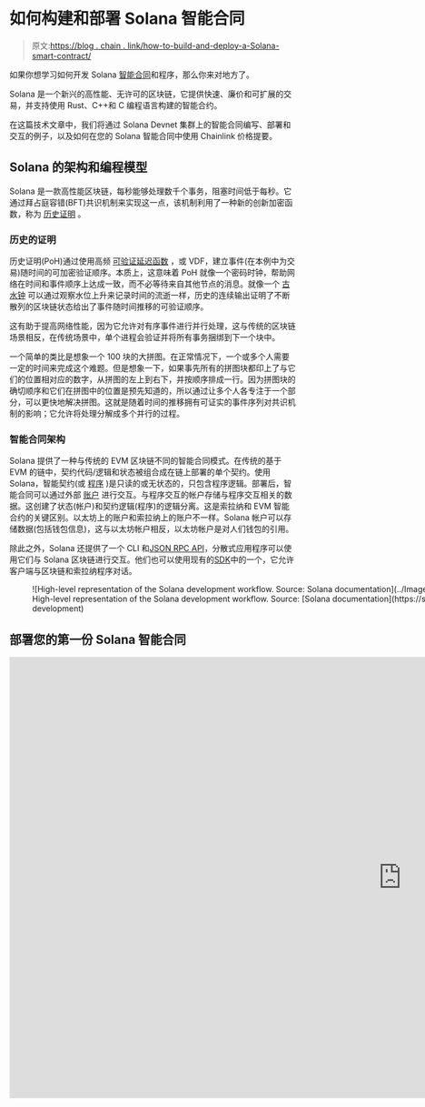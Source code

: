 # 如何构建和部署 Solana 智能合同

> 原文:[https://blog . chain . link/how-to-build-and-deploy-a-Solana-smart-contract/](https://blog.chain.link/how-to-build-and-deploy-a-solana-smart-contract/)

如果你想学习如何开发 Solana [智能合同](https://chain.link/education/smart-contracts)和程序，那么你来对地方了。

Solana 是一个新兴的高性能、无许可的区块链，它提供快速、廉价和可扩展的交易，并支持使用 Rust、C++和 C 编程语言构建的智能合约。

在这篇技术文章中，我们将通过 Solana Devnet 集群上的智能合同编写、部署和交互的例子，以及如何在您的 Solana 智能合同中使用 Chainlink 价格提要。

## Solana 的架构和编程模型

Solana 是一款高性能区块链，每秒能够处理数千个事务，阻塞时间低于每秒。它通过拜占庭容错(BFT)共识机制来实现这一点，该机制利用了一种新的创新加密函数，称为 [历史证明](https://medium.com/solana-labs/proof-of-history-a-clock-for-blockchain-cf47a61a9274) 。

### 历史的证明

历史证明(PoH)通过使用高频 [可验证延迟函数](https://eprint.iacr.org/2018/601.pdf) ，或 VDF，建立事件(在本例中为交易)随时间的可加密验证顺序。本质上，这意味着 PoH 就像一个密码时钟，帮助网络在时间和事件顺序上达成一致，而不必等待来自其他节点的消息。就像一个 [古水钟](https://en.wikipedia.org/wiki/Water_clock) 可以通过观察水位上升来记录时间的流逝一样，历史的连续输出证明了不断散列的区块链状态给出了事件随时间推移的可验证顺序。

这有助于提高网络性能，因为它允许对有序事件进行并行处理，这与传统的区块链场景相反，在传统场景中，单个进程会验证并将所有事务捆绑到下一个块中。

一个简单的类比是想象一个 100 块的大拼图。在正常情况下，一个或多个人需要一定的时间来完成这个难题。但是想象一下，如果事先所有的拼图块都印上了与它们的位置相对应的数字，从拼图的左上到右下，并按顺序排成一行。因为拼图块的确切顺序和它们在拼图中的位置是预先知道的，所以通过让多个人各专注于一个部分，可以更快地解决拼图。这就是随着时间的推移拥有可证实的事件序列对共识机制的影响；它允许将处理分解成多个并行的过程。

### 智能合同架构

Solana 提供了一种与传统的 EVM 区块链不同的智能合同模式。在传统的基于 EVM 的链中，契约代码/逻辑和状态被组合成在链上部署的单个契约。使用 Solana，智能契约(或 [程序](https://docs.solana.com/developing/on-chain-programs/overview) )是只读的或无状态的，只包含程序逻辑。部署后，智能合同可以通过外部 [账户](https://docs.solana.com/developing/programming-model/accounts) 进行交互。与程序交互的帐户存储与程序交互相关的数据。这创建了状态(帐户)和契约逻辑(程序)的逻辑分离。这是索拉纳和 EVM 智能合约的关键区别。以太坊上的账户和索拉纳上的账户不一样。Solana 帐户可以存储数据(包括钱包信息)，这与以太坊帐户相反，以太坊帐户是对人们钱包的引用。

除此之外，Solana 还提供了一个 CLI 和[JSON RPC API](https://docs.solana.com/developing/clients/jsonrpc-api)，分散式应用程序可以使用它们与 Solana 区块链进行交互。他们也可以使用现有的[SDK](http://https//www.solana.com/developers)中的一个，它允许客户端与区块链和索拉纳程序对话。

<figure id="attachment_2425" aria-describedby="caption-attachment-2425" style="width: 1024px" class="wp-caption aligncenter">![High-level representation of the Solana development workflow. Source: Solana documentation](../Images/0ae7ca04d9753420d4e9f838b2ecbbc8.png)

<figcaption id="caption-attachment-2425" class="wp-caption-text">High-level representation of the Solana development workflow. Source: [Solana documentation](https://solana.com/news/getting-started-with-solana-development)</figcaption>

</figure>

## 部署您的第一份 Solana 智能合同

<iframe loading="lazy" title="How to Build and Deploy a Solana Smart Contract | Chainlink Engineering Tutorials" width="1380" height="776" src="https://www.youtube.com/embed/7l1P3xzr7Jo?feature=oembed" frameborder="0" allow="accelerometer; autoplay; clipboard-write; encrypted-media; gyroscope; picture-in-picture" allowfullscreen=""></div> <p>在本节中，您将创建并部署您的第一个“hello world”Solana 程序，该程序用<a href="https://www.rust-lang.org/"> Rust </a>编写。</p> <h3><span style="font-weight: 400;">要求</span></h3> <p><span style="font-weight: 400;">在继续之前，应安装以下软件:</span></p> <ul> <li style="font-weight: 400;"><a href="https://nodejs.org/"> <span style="font-weight: 400;"> NodeJS v14 以上&amp;NPM</span>T3】</a></li> <li style="font-weight: 400;"><span style="font-weight: 400;">最新稳定</span> <a href="https://rustup.rs/"> <span style="font-weight: 400;">生锈</span> </a> <span style="font-weight: 400;">打造</span></li> <li style="font-weight: 400;"><a href="https://docs.solana.com/cli/install-solana-cli-tools"> <span style="font-weight: 400;">索拉纳 CLI </span> </a> <span style="font-weight: 400;"> v1.7.11 或更高版本</span></li> <li style="font-weight: 400;"><a href="https://git-scm.com/book/en/v2/Getting-Started-Installing-Git"> <span style="font-weight: 400;">去</span> </a>去</li> </ul> <h3><span style="font-weight: 400;">hello world 程序</span></h3> <p><span style="font-weight: 400;"/><a href="https://github.com/solana-labs/example-helloworld/blob/master/src/program-rust/src/lib.rs"><span style="font-weight: 400;">hello world 程序</span> </a> <span style="font-weight: 400;">是一个智能合约，它将输出打印到控制台，并计算给定帐户调用该程序的次数，将次数存储在链上。让我们把代码分成几个独立的部分。</span></p> <p>第一部分定义了一些标准的 Solana 程序参数，并定义了程序的入口点(“process_instruction”函数)。除此之外，它还使用 <a href="https://borsh.io/"> <span style="font-weight: 400;"> borsh </span> </a> <span style="font-weight: 400;">来序列化和反序列化传递给部署程序的参数。</span></p> <pre>use borsh::{BorshDeserialize, BorshSerialize};&#13; use solana_program::{&#13; account_info::{next_account_info, AccountInfo},&#13; entrypoint,&#13; entrypoint::ProgramResult,&#13; msg,&#13; program_error::ProgramError,&#13; pubkey::Pubkey,&#13; };&#13; &#13; /// Define the type of state stored in accounts&#13; #[derive(BorshSerialize, BorshDeserialize, Debug)]&#13; pub struct GreetingAccount {&#13; /// number of greetings&#13; pub counter: u32,&#13; }&#13; &#13; // Declare and export the program's entrypoint&#13; entrypoint!(process_instruction);&#13; </pre> <p>process_instruction 函数接受 program_id 和 accountInfo，program _ id 是程序部署到的公钥，account info 是要向其问好的帐户。</p> <pre>pub fn process_instruction(&#13; program_id: &amp;Pubkey, // Public key of the account the hello world program was loaded into&#13; accounts: &amp;[AccountInfo], // The account to say hello to&#13; _instruction_data: &amp;[u8], // Ignored, all helloworld instructions are hellos&#13; </pre> <p>程序结果是程序的主要逻辑所在。在这种情况下，它只是打印一条消息，然后通过循环“accounts”来选择帐户。然而，在我们的例子中，将只有一个帐户。</p> <pre> ) -&gt; ProgramResult {&#13; msg!("Hello World Rust program entrypoint");&#13; &#13; // Iterating accounts is safer then indexing&#13; let accounts_iter = &amp;mut accounts.iter();&#13; &#13; // Get the account to say hello to&#13; let account = next_account_info(accounts_iter)?;&#13; </pre> <p><span style="font-weight: 400;">接下来，程序检查该帐户是否有权修改指定帐户的数据。</span></p> <pre> // The account must be owned by the program in order to modify its data&#13; if account.owner != program_id {&#13; msg!("Greeted account does not have the correct program id");&#13; return Err(ProgramError::IncorrectProgramId);&#13; }&#13; </pre> <p><span style="font-weight: 400;">最后，该函数获取现有账户的存储号码，将该值加 1，写回结果，并显示一条消息。</span></p> <pre> // Increment and store the number of times the account has been greeted&#13; let mut greeting_account = GreetingAccount::try_from_slice(&amp;account.data.borrow())?;&#13; greeting_account.counter += 1;&#13; greeting_account.serialize(&amp;mut &amp;mut account.data.borrow_mut()[..])?;&#13; &#13; msg!("Greeted {} time(s)!", greeting_account.counter);&#13; &#13; Ok(())&#13; </pre> <h3><span style="font-weight: 400;">部署程序</span></h3> <p>第一步是克隆存储库。</p> <pre>git clone https://github.com/solana-labs/example-helloworld&#13; cd example-helloworld&#13; </pre> <p><span style="font-weight: 400;">一旦完成，你就可以将当前环境设置为</span> <a href="https://docs.solana.com/clusters#devnet"> <span style="font-weight: 400;"> devnet </span> </a> <span style="font-weight: 400;">。这是 Solana 开发人员编写和测试智能合同的测试网络。</span></p> <pre> solana config set --url https://api.devnet.solana.com&#13; </pre> <p><span style="font-weight: 400;">接下来，您需要为您的帐户创建一个新的</span> <a href="https://docs.solana.com/terminology#keypair"> <span style="font-weight: 400;">密钥对</span> </a> <span style="font-weight: 400;">。这是与 Solana devnet 上部署的程序(智能合同)进行交互所必需的。请注意:</span> <a href="https://docs.solana.com/wallet-guide/cli#file-system-wallet-security"> <span style="font-weight: 400;">这是一个不安全的存储密钥的方法</span> </a> <span style="font-weight: 400;">，只能用于演示目的。出于安全原因，系统会提示您输入密码。</span></p> <pre> solana-keygen new --force&#13; </pre> <p><span style="font-weight: 400;">现在您已经创建了一个帐户，您可以使用</span> <a href="https://docs.solana.com/cli/transfer-tokens"> <span style="font-weight: 400;"> airdrop 程序</span> </a> <span style="font-weight: 400;">获得一些 SOL 代币。您将需要一些 lamports(SOL 令牌的一部分)来部署您的智能合约。此命令要求将 SOL 令牌存入您新生成的帐户:</span></p> <pre> solana airdrop 2 &#13; </pre> <p>现在，您已经准备好构建 hello world 程序了。您可以通过运行下面的命令来构建它</p> <pre>npm run build:program-rust&#13; </pre> <figure id="attachment_2421" aria-describedby="caption-attachment-2421" style="width: 1024px" class="wp-caption aligncenter"><img decoding="async" loading="lazy" class="wp-image-2421 size-large" src="../Images/57f39609cbba99860e208b7b3dd946d4.png" alt="compiling the program" width="1024" height="395" srcset="https://blog.chain.link/wp-content/uploads/2021/09/solana-hello-world-compile-1024x395.png 1024w, https://blog.chain.link/wp-content/uploads/2021/09/solana-hello-world-compile-300x116.png 300w, https://blog.chain.link/wp-content/uploads/2021/09/solana-hello-world-compile-768x296.png 768w, https://blog.chain.link/wp-content/uploads/2021/09/solana-hello-world-compile-1536x592.png 1536w, https://blog.chain.link/wp-content/uploads/2021/09/solana-hello-world-compile-24x9.png 24w, https://blog.chain.link/wp-content/uploads/2021/09/solana-hello-world-compile-36x14.png 36w, https://blog.chain.link/wp-content/uploads/2021/09/solana-hello-world-compile-48x19.png 48w, https://blog.chain.link/wp-content/uploads/2021/09/solana-hello-world-compile.png 1999w" sizes="(max-width: 1024px) 100vw, 1024px" data-original-src="https://blog.chain.link/wp-content/uploads/2021/09/solana-hello-world-compile-1024x395.png"/><figcaption id="caption-attachment-2421" class="wp-caption-text">Compiling the program</figcaption></figure> <p>一旦程序构建完成，您就可以将它部署到 devnet。前面命令的输出将给出您需要运行的命令，但它应该类似于下面的内容:</p> <pre> solana program deploy dist/program/helloworld.so&#13; </pre> <p>最终结果是，您已经成功地将 hello world 程序部署到 devnet，并分配了一个程序 Id。然后可以在<a href="https://explorer.solana.com/?cluster=devnet"><span style="font-weight: 400;">Solana Devnet explorer</span></a><span style="font-weight: 400;">上查看。</span></p> <figure id="attachment_2422" aria-describedby="caption-attachment-2422" style="width: 1024px" class="wp-caption aligncenter"><img decoding="async" loading="lazy" class="wp-image-2422 size-large" src="../Images/b226c9aaf49e846e299f130ab4d71b51.png" alt="Deploying the program" width="1024" height="82" srcset="https://blog.chain.link/wp-content/uploads/2021/09/solana-hello-world-deployed-1024x82.png 1024w, https://blog.chain.link/wp-content/uploads/2021/09/solana-hello-world-deployed-300x24.png 300w, https://blog.chain.link/wp-content/uploads/2021/09/solana-hello-world-deployed-768x61.png 768w, https://blog.chain.link/wp-content/uploads/2021/09/solana-hello-world-deployed-1536x123.png 1536w, https://blog.chain.link/wp-content/uploads/2021/09/solana-hello-world-deployed-24x2.png 24w, https://blog.chain.link/wp-content/uploads/2021/09/solana-hello-world-deployed-36x3.png 36w, https://blog.chain.link/wp-content/uploads/2021/09/solana-hello-world-deployed-48x4.png 48w, https://blog.chain.link/wp-content/uploads/2021/09/solana-hello-world-deployed.png 1999w" sizes="(max-width: 1024px) 100vw, 1024px" data-original-src="https://blog.chain.link/wp-content/uploads/2021/09/solana-hello-world-deployed-1024x82.png"/><figcaption id="caption-attachment-2422" class="wp-caption-text">Deploying the program</figcaption></figure> <figure id="attachment_2423" aria-describedby="caption-attachment-2423" style="width: 1024px" class="wp-caption aligncenter"><img decoding="async" loading="lazy" class="wp-image-2423 size-large" src="../Images/f82622872b9d2b025f64f9736adcaa3c.png" alt="Viewing the deployed program on the Devnet explorer" width="1024" height="521" srcset="https://blog.chain.link/wp-content/uploads/2021/09/solana-hello-world-devnet-explorer-1024x521.png 1024w, https://blog.chain.link/wp-content/uploads/2021/09/solana-hello-world-devnet-explorer-300x153.png 300w, https://blog.chain.link/wp-content/uploads/2021/09/solana-hello-world-devnet-explorer-768x391.png 768w, https://blog.chain.link/wp-content/uploads/2021/09/solana-hello-world-devnet-explorer-1536x782.png 1536w, https://blog.chain.link/wp-content/uploads/2021/09/solana-hello-world-devnet-explorer-24x12.png 24w, https://blog.chain.link/wp-content/uploads/2021/09/solana-hello-world-devnet-explorer-36x18.png 36w, https://blog.chain.link/wp-content/uploads/2021/09/solana-hello-world-devnet-explorer-48x24.png 48w, https://blog.chain.link/wp-content/uploads/2021/09/solana-hello-world-devnet-explorer.png 1999w" sizes="(max-width: 1024px) 100vw, 1024px" data-original-src="https://blog.chain.link/wp-content/uploads/2021/09/solana-hello-world-devnet-explorer-1024x521.png"/><figcaption id="caption-attachment-2423" class="wp-caption-text">Viewing the deployed program on the <a href="https://explorer.solana.com/?cluster=devnet">Devnet explorer</a></figcaption></figure> <h3><span style="font-weight: 400;">与部署的程序交互</span></h3> <p><span style="font-weight: 400;">为了与部署的程序进行交互，hello-world 存储库中包含了一个</span> <a href="https://github.com/solana-labs/example-helloworld/tree/master/src/client"> <span style="font-weight: 400;">简单客户端</span> </a> <span style="font-weight: 400;">。这个客户端是使用</span><a href="https://github.com/solana-labs/solana-web3.js"><span style="font-weight: 400;">Solana web 3 . js SDK</span></a><span style="font-weight: 400;">和</span><a href="https://docs.solana.com/developing/clients/jsonrpc-api"><span style="font-weight: 400;">Solana RPC API</span></a><span style="font-weight: 400;">用类型脚本编写的。</span></p> <h4><span style="font-weight: 400;">客户端</span></h4> <p><span style="font-weight: 400;">客户端入口点是</span> <a href="https://github.com/solana-labs/example-helloworld/blob/master/src/client/main.ts"> <span style="font-weight: 400;"> main.ts </span> </a> <span style="font-weight: 400;">文件，它以特定的顺序执行许多任务，其中大部分任务都包含在</span><a href="https://github.com/solana-labs/example-helloworld/blob/master/src/client/hello_world.ts"><span style="font-weight: 400;">hello _ world . ts</span></a><span style="font-weight: 400;">文件中。</span></p> <p><span style="font-weight: 400;">首先，客户端通过调用“建立连接”函数建立与集群的连接</span></p> <pre>export async function establishConnection(): Promise {&#13; const rpcUrl = await getRpcUrl();&#13; connection = new Connection(rpcUrl, 'confirmed');&#13; const version = await connection.getVersion();&#13; console.log('Connection to cluster established:', rpcUrl, version);&#13; }&#13; </pre> <p>然后，它调用“establishPayer”函数来确保有一个帐户可用于支付交易，并在需要时创建一个帐户。</p> <pre>export async function establishPayer(): Promise {&#13; let fees = 0;&#13; if (!payer) {&#13; const {feeCalculator} = await connection.getRecentBlockhash();&#13; &#13; // Calculate the cost to fund the greeter account&#13; fees += await connection.getMinimumBalanceForRentExemption(GREETING_SIZE);&#13; &#13; // Calculate the cost of sending transactions&#13; fees += feeCalculator.lamportsPerSignature * 100; // wag&#13; &#13; payer = await getPayer();&#13; }&#13; </pre> <p><span style="font-weight: 400;">客户端然后调用‘check program’函数，该函数从</span> <i> <span style="font-weight: 400;">加载已部署程序的密钥对。/dist/program/hello world-key pair . JSON</span></i><span style="font-weight: 400;">并使用密钥对的公钥来获取程序帐户。如果程序不存在，客户端会停止运行，并显示一个错误。如果程序确实存在，它将创建一个新的帐户，将该程序指定为其所有者，以存储程序状态，在本例中是程序已经执行的次数。</span></p> <pre> export async function checkProgram(): Promise {&#13; // Read program id from keypair file&#13; try {&#13; const programKeypair = await createKeypairFromFile(PROGRAM_KEYPAIR_PATH);&#13; programId = programKeypair.publicKey;&#13; } catch (err) {&#13; const errMsg = (err as Error).message;&#13; throw new Error(&#13; `Failed to read program keypair at '${PROGRAM_KEYPAIR_PATH}' due to error: ${errMsg}. Program may need to be deployed with \`solana program deploy dist/program/helloworld.so\``,&#13; );&#13; }&#13; &#13; // Check if the program has been deployed&#13; const programInfo = await connection.getAccountInfo(programId);&#13; if (programInfo === null) {&#13; if (fs.existsSync(PROGRAM_SO_PATH)) {&#13; throw new Error(&#13; 'Program needs to be deployed with `solana program deploy dist/program/helloworld.so`',&#13; );&#13; } else {&#13; throw new Error('Program needs to be built and deployed');&#13; }&#13; } else if (!programInfo.executable) {&#13; throw new Error(`Program is not executable`);&#13; }&#13; console.log(`Using program ${programId.toBase58()}`);&#13; &#13; // Derive the address (public key) of a greeting account from the program so that it's easy to find later.&#13; const GREETING_SEED = 'hello';&#13; greetedPubkey = await PublicKey.createWithSeed(&#13; payer.publicKey,&#13; GREETING_SEED,&#13; programId,&#13; );&#13; </pre> <p>然后，客户端通过调用“sayHello”函数建立并向程序发送一个“hello”事务。该事务包含一条指令，该指令包含要调用的 helloworld 程序帐户的公钥，以及客户端希望与之打招呼的帐户。每当客户端对某个帐户执行此交易时，程序都会在目标帐户的数据存储中增加一个计数。</p> <pre> &#13; export async function sayHello(): Promise {&#13; console.log('Saying hello to', greetedPubkey.toBase58());&#13; const instruction = new TransactionInstruction({&#13; keys: [{pubkey: greetedPubkey, isSigner: false, isWritable: true}],&#13; programId,&#13; data: Buffer.alloc(0), // All instructions are hellos&#13; });&#13; await sendAndConfirmTransaction(&#13; connection,&#13; new Transaction().add(instruction),&#13; [payer],&#13; );&#13; }&#13; </pre> <p><span style="font-weight: 400;">最后，客户端通过调用‘report greetings’<br/></span>查询账户数据，以检索账户当前被 sayHello 交易调用的次数</p> <pre> export async function reportGreetings(): Promise {&#13; const accountInfo = await connection.getAccountInfo(greetedPubkey);&#13; if (accountInfo === null) {&#13; throw 'Error: cannot find the greeted account';&#13; }&#13; const greeting = borsh.deserialize(&#13; GreetingSchema,&#13; GreetingAccount,&#13; accountInfo.data,&#13; );&#13; console.log(&#13; greetedPubkey.toBase58(),&#13; 'has been greeted',&#13; greeting.counter,&#13; 'time(s)',&#13; );&#13; </pre> <h4><span style="font-weight: 400;">运行客户端</span></h4> <p>在运行客户端从您部署的程序中读取数据之前，您需要安装客户端依赖项。</p> <pre>npm install&#13; </pre> <p>完成后，您就可以启动客户端了。</p> <pre>npm run start&#13; </pre> <p>您应该会看到显示您的程序成功执行的输出，它应该会显示该帐户被问候的次数。随后的运行应该会增加这个数字。</p> <figure id="attachment_2424" aria-describedby="caption-attachment-2424" style="width: 1024px" class="wp-caption aligncenter"><img decoding="async" loading="lazy" class="wp-image-2424 size-large" src="../Images/6a3628869bef60a093b41541ccdbc7f0.png" alt="Starting the Hello World client to interact with the deployed program" width="1024" height="234" srcset="https://blog.chain.link/wp-content/uploads/2021/09/solana-hello-world-execution-1024x234.png 1024w, https://blog.chain.link/wp-content/uploads/2021/09/solana-hello-world-execution-300x68.png 300w, https://blog.chain.link/wp-content/uploads/2021/09/solana-hello-world-execution-768x175.png 768w, https://blog.chain.link/wp-content/uploads/2021/09/solana-hello-world-execution-1536x350.png 1536w, https://blog.chain.link/wp-content/uploads/2021/09/solana-hello-world-execution-24x5.png 24w, https://blog.chain.link/wp-content/uploads/2021/09/solana-hello-world-execution-36x8.png 36w, https://blog.chain.link/wp-content/uploads/2021/09/solana-hello-world-execution-48x11.png 48w, https://blog.chain.link/wp-content/uploads/2021/09/solana-hello-world-execution.png 1999w" sizes="(max-width: 1024px) 100vw, 1024px" data-original-src="https://blog.chain.link/wp-content/uploads/2021/09/solana-hello-world-execution-1024x234.png"/><figcaption id="caption-attachment-2424" class="wp-caption-text">Starting the Hello World client to interact with the deployed program</figcaption></figure> <p><span style="font-weight: 400;">祝贺您，您已经在 devnet 网络上部署了 Solana 智能合同并与之进行了互动！现在我们将深入到另一个 Solana 程序和客户端的例子，除了这次我们将使用 Chainlink 价格提要。</span></p> <h2><span style="font-weight: 400;">索拉纳</span>上链价格</h2> <p>索拉纳 <span style="font-weight: 400;">上的 DeFi 应用生态系统正在加速成长。为了支持基本的 DeFi 机制和执行关键的链上功能，如以公平的市场价格发放贷款或清算抵押不足的头寸，这些 dApps 需要访问高度可靠和高质量的市场数据。</span></p> <p><span style="font-weight: 400;"> Solana </span> <a href="https://www.prnewswire.com/news-releases/chainlink-price-feeds-now-live-on-the-solana-devnet-301362197.html"> <span style="font-weight: 400;">在 Solana Devnet 上集成了 Chainlink Price Feeds </span> </a> <span style="font-weight: 400;">，为开发者提供高度分散、高质量的</span> <span style="font-weight: 400;">高速</span> <span style="font-weight: 400;">价格参考数据更新，用于构建</span> <a href="https://blog.chain.link/hybrid-smart-contracts-explained/"> <span style="font-weight: 400;">混合智能合约</span> </a> <span style="font-weight: 400;">。</span></p> <p><span style="font-weight: 400;">结合 Solana 每秒支持高达 65，000 笔交易的能力及其极低的交易费用，</span><a href="https://data.chain.link/"><span style="font-weight: 400;">chain link Price Feeds</span></a><span style="font-weight: 400;">有潜力增强 DeFi 协议基础设施，在交易执行和风险管理质量方面可与传统金融系统竞争。</span></p> <p><span style="font-weight: 400;">在接下来的</span> <a href="https://github.com/smartcontractkit/solana-starter-kit"> <span style="font-weight: 400;">代码示例</span> </a> <span style="font-weight: 400;">中，我们将部署一个 Solana 程序并与之交互，该程序使用 Solana devnet 集群上的 Chainlink 价格提要。</span></p> <h3><span style="font-weight: 400;">要求</span></h3> <ul> <li style="font-weight: 400;"><a href="https://nodejs.org/"> <span style="font-weight: 400;"> NodeJS v14 以上&amp;NPM</span>T3】</a></li> <li style="font-weight: 400;"><span style="font-weight: 400;">最新稳定</span> <a href="https://rustup.rs/"> <span style="font-weight: 400;">生锈</span> </a> <span style="font-weight: 400;">打造</span></li> <li style="font-weight: 400;"><a href="https://docs.solana.com/cli/install-solana-cli-tools"> <span style="font-weight: 400;">索拉纳 CLI </span> </a> <span style="font-weight: 400;"> v1.7.11 或更高版本</span></li> <li style="font-weight: 400;"><a href="https://git-scm.com/book/en/v2/Getting-Started-Installing-Git"> <span style="font-weight: 400;">去</span> </a>去</li> </ul> <h3><span style="font-weight: 400;">chain link Solana 入门套件</span></h3> <p><span style="font-weight: 400;"/><a href="https://github.com/smartcontractkit/solana-starter-kit"><span style="font-weight: 400;">Solana Starter Kit</span></a><span style="font-weight: 400;">是一个预打包的存储库，它包含一个智能契约，该契约简单地连接到 devnet 上的 Chainlink Price Feed 帐户，并检索和存储指定价格对</span> <a href="https://docs.chain.link/docs/solana/data-feeds-solana/"> <span style="font-weight: 400;">的最新价格</span> </a> <span style="font-weight: 400;">到一个帐户中，然后由离线客户端读取。初学者工具包使用</span> <a href="https://github.com/project-serum/anchor"> <span style="font-weight: 400;">锚框架</span> </a> <span style="font-weight: 400;">，该框架有助于抽象在 Solana 上构建智能合同的一些复杂性。</span></p> <p>Solana 上的 Chainlink 价格馈送都使用一个程序，每个单独的价格馈送都是一个单独的帐户，使用该程序存储价格更新。这个演示的工作方式是一个离线客户端将一个帐户传递给在线程序，然后在线程序获取指定价格提要的最新价格，并将该值存储在传递的帐户中。最后，离线客户端从账户中读取价格数据。</p> <p><span style="font-weight: 400;">第一节</span> <a href="https://github.com/smartcontractkit/solana-starter-kit/blob/main/programs/chainlink_solana_demo/src/lib.rs"> <span style="font-weight: 400;">智能契约</span> </a> <span style="font-weight: 400;">由正常包含和声明使用的锚框架组成。它还声明了锚</span> <span style="font-weight: 400;">所要求的节目 ID </span> <a href="https://book.anchor-lang.com/chapter_3/high-level_overview.html"> <span style="font-weight: 400;">。除此之外，还定义了一个</span> </a><a href="https://doc.rust-lang.org/book/ch05-01-defining-structs.html"> <span style="font-weight: 400;">结构</span> </a> <span style="font-weight: 400;">用于将价格反馈答案存储到传入的帐户中，以及一个“fmt”函数用于格式化检索到的价格数据。</span></p> <pre>use anchor_lang::prelude::*;&#13; use anchor_lang::solana_program::system_program;&#13; &#13; use chainlink_solana as chainlink;&#13; &#13; declare_id!("JC16qi56dgcLoaTVe4BvnCoDL6FhH5NtahA7jmWZFdqm");&#13; &#13; #[account]&#13; pub struct Decimal {&#13; pub value: i128,&#13; pub decimals: u32,&#13; }&#13; &#13; impl Decimal {&#13; pub fn new(value: i128, decimals: u32) -&gt; Self {&#13; Decimal { value, decimals }&#13; }&#13; }&#13; &#13; impl std::fmt::Display for Decimal {&#13; fn fmt(&amp;self, f: &amp;mut std::fmt::Formatter&lt;'_&gt;) -&gt; std::fmt::Result {&#13; let mut scaled_val = self.value.to_string();&#13; if scaled_val.len() &lt;= self.decimals as usize {&#13; scaled_val.insert_str(&#13; 0,&#13; &amp;vec!["0"; self.decimals as usize - scaled_val.len()].join(""),&#13; );&#13; scaled_val.insert_str(0, "0.");&#13; } else {&#13; scaled_val.insert(scaled_val.len() - self.decimals as usize, '.');&#13; }&#13; f.write_str(&amp;scaled_val)&#13; }&#13; }&#13; </pre> <p><span style="font-weight: 400;">接下来，程序声明一个“chain link _ Solana _ demo`</span><a href="https://doc.rust-lang.org/rust-by-example/mod.html"><span style="font-weight: 400;">模块</span> </a> <span style="font-weight: 400;">用于获取价格数据，该模块包含“执行”功能。</span></p> <p>“执行”功能是程序的一部分，包含智能合同的主要逻辑。通过调用从 GitHub 通过<a href="https://github.com/smartcontractkit/solana-starter-kit/blob/main/Cargo.toml"><span style="font-weight: 400;">cargo . toml</span></a><span style="font-weight: 400;">文件导入的</span><a href="https://github.com/smartcontractkit/chainlink-solana"><span style="font-weight: 400;">chain link-Solana package</span></a><span style="font-weight: 400;">中的‘latest _ round _ data’函数，从指定的</span> <a href="https://docs.chain.link/docs/solana-price-feeds/"> <span style="font-weight: 400;">进给地址</span> </a> <span style="font-weight: 400;">中检索最新的回合数据。该函数通过格式化和存储传递给程序的指定帐户的价格，并将结果写入程序输出来完成。</span></p> <pre>#[program]&#13; pub mod chainlink_solana_demo {&#13; use super::*;&#13; pub fn execute(ctx: Context) -&gt; ProgramResult {&#13; let round = chainlink::latest_round_data(&#13; ctx.accounts.chainlink_program.to_account_info(),&#13; ctx.accounts.chainlink_feed.to_account_info(),&#13; )?;&#13; &#13; let description = chainlink::description(&#13; ctx.accounts.chainlink_program.to_account_info(),&#13; ctx.accounts.chainlink_feed.to_account_info(),&#13; )?;&#13; &#13; let decimals = chainlink::decimals(&#13; ctx.accounts.chainlink_program.to_account_info(),&#13; ctx.accounts.chainlink_feed.to_account_info(),&#13; )?;&#13; &#13; // Set the account value&#13; let decimal: &amp;mut Account = &amp;mut ctx.accounts.decimal;&#13; decimal.value=round.answer;&#13; decimal.decimals=u32::from(decimals);&#13; &#13; // Also print the value to the program output&#13; let decimal_print = Decimal::new(round.answer, u32::from(decimals));&#13; msg!("{} price is {}", description, decimal_print);&#13; Ok(())&#13; }&#13; </pre> <h2><span style="font-weight: 400;">部署程序</span></h2> <p>第一步是克隆存储库。</p> <pre><span style="font-weight: 400;">git clone </span><a href="https://github.com/smartcontractkit/solana-starter-kit"><span style="font-weight: 400;">https://github.com/smartcontractkit/solana-starter-kit</span></a>&#13; cd solana-starter-kit&#13; </pre> <p>完成后，您就可以安装所需的依赖项，包括 Anchor 框架。</p> <pre>npm install&#13; </pre> <p dir="auto"><strong>关于<a href="https://en.wikipedia.org/wiki/Apple_M1" rel="nofollow">苹果 M1 </a>芯片组</strong>的注意事项:您将需要执行额外的步骤来从源代码手动安装 Anchor 框架，因为 NPM 软件包目前仅支持 x86_64 芯片组，请运行以下命令来手动安装:</p> <pre>cargo install --git https://github.com/project-serum/anchor --tag v0.20.1 anchor-cli --locked</pre> <p><span style="font-weight: 400;">接下来，您需要为您的帐户创建一个新的</span> <a href="https://docs.solana.com/terminology#keypair"> <span style="font-weight: 400;">密钥对</span> </a> <span style="font-weight: 400;">。这是与 Solana devnet 集群上部署的程序(智能合同)进行交互所必需的。同样，</span> <a href="https://docs.solana.com/wallet-guide/cli#file-system-wallet-security"> <span style="font-weight: 400;">这是一个不安全的方法</span> </a> <span style="font-weight: 400;">用于存储密钥，应该只用于演示目的。出于安全原因，系统会提示您输入密码。</span></p> <pre>solana-keygen new -o id.json&#13; </pre> <p><span style="font-weight: 400;">现在您已经创建了一个帐户，您可以使用</span> <a href="https://docs.solana.com/cli/transfer-tokens"> <span style="font-weight: 400;"> airdrop 程序</span> </a> <span style="font-weight: 400;">获得一些 SOL 代币。您将需要一些 lamports(SOL 令牌的一部分)来部署您的程序。此命令为您新生成的帐户请求 SOL 令牌。我们将需要调用两次，因为 Devnet 龙头被限制为 2 SOL，而我们大约需要 4 SOL。</span></p> <pre>solana airdrop 2 $(solana-keygen pubkey ./id.json) --url https://api.devnet.solana.com &amp;&amp; solana airdrop 2 $(solana-keygen pubkey ./id.json) --url https://api.devnet.solana.com&#13; </pre> <p><span style="font-weight: 400;">您现在已经准备好使用</span> <a href="https://book.anchor-lang.com/chapter_1/introduction.html"> <span style="font-weight: 400;">锚框架</span> </a> <span style="font-weight: 400;">构建 Chainlink Solana 演示程序了！</span></p> <pre><span style="font-weight: 400;">anchor build</span>&#13; </pre> <figure id="attachment_3293" aria-describedby="caption-attachment-3293" style="width: 1024px" class="wp-caption aligncenter"><img decoding="async" loading="lazy" class="wp-image-3293 size-large" src="../Images/6ccb2e62404bdbc89d8a9748b48bc563.png" alt="Building the program with Anchor" width="1024" height="287" srcset="https://blog.chain.link/wp-content/uploads/2021/09/compiling-anchor-contract-1024x287.png 1024w, https://blog.chain.link/wp-content/uploads/2021/09/compiling-anchor-contract-300x84.png 300w, https://blog.chain.link/wp-content/uploads/2021/09/compiling-anchor-contract-768x215.png 768w, https://blog.chain.link/wp-content/uploads/2021/09/compiling-anchor-contract-1536x430.png 1536w, https://blog.chain.link/wp-content/uploads/2021/09/compiling-anchor-contract-2048x573.png 2048w, https://blog.chain.link/wp-content/uploads/2021/09/compiling-anchor-contract-24x7.png 24w, https://blog.chain.link/wp-content/uploads/2021/09/compiling-anchor-contract-36x10.png 36w, https://blog.chain.link/wp-content/uploads/2021/09/compiling-anchor-contract-48x13.png 48w" sizes="(max-width: 1024px) 100vw, 1024px" data-original-src="https://blog.chain.link/wp-content/uploads/2021/09/compiling-anchor-contract-1024x287.png"/><figcaption id="caption-attachment-3293" class="wp-caption-text">Building the program with Anchor</figcaption></figure> <p>构建过程为你的程序账户生成密钥对。在部署程序之前，必须将这个公钥添加到 lib.rs 文件中，因为使用 Anchor 的程序需要这个公钥。为此，您需要从。Anchor 使用以下命令生成的/target/deploy/chain link _ Solana _ demo-key pair . JSON 文件:</p> <pre>solana address -k ./target/deploy/chainlink_solana_demo-keypair.json&#13; </pre> <p>下一步是编辑 lib.rs 文件并替换 declare_id 中的 keypair！()用上一步得到的值定义:</p> <pre>declare_id!("JC16qi56dgcLoaTVe4BvnCoDL6FhH5NtahA7jmWZFdqm");</pre> <p><span style="font-weight: 400;">接下来，你还需要将获得的程序 ID 值插入到 chainlink_solana_demo devnet 定义</span>中的 Anchor.toml 文件中</p> <pre>[programs.devnet]&#13; chainlink_solana_demo = "JC16qi56dgcLoaTVe4BvnCoDL6FhH5NtahA7jmWZFdqm"&#13; </pre> <p><span style="font-weight: 400;">最后，因为您用生成的程序 ID 更新了源代码，所以您需要重新构建程序，然后它可以部署到 devnet </span></p> <pre>anchor build&#13; anchor deploy --provider.cluster devnet&#13; </pre> <figure id="attachment_3294" aria-describedby="caption-attachment-3294" style="width: 1024px" class="wp-caption aligncenter"><img decoding="async" loading="lazy" class="wp-image-3294 size-large" src="../Images/1791b99cd24b02b4cfcc9bc19ca17a32.png" alt="Deploying the program with Anchor" width="1024" height="170" srcset="https://blog.chain.link/wp-content/uploads/2021/09/anchor-deploy-contract-1-1024x170.png 1024w, https://blog.chain.link/wp-content/uploads/2021/09/anchor-deploy-contract-1-300x50.png 300w, https://blog.chain.link/wp-content/uploads/2021/09/anchor-deploy-contract-1-768x128.png 768w, https://blog.chain.link/wp-content/uploads/2021/09/anchor-deploy-contract-1-1536x256.png 1536w, https://blog.chain.link/wp-content/uploads/2021/09/anchor-deploy-contract-1-24x4.png 24w, https://blog.chain.link/wp-content/uploads/2021/09/anchor-deploy-contract-1-36x6.png 36w, https://blog.chain.link/wp-content/uploads/2021/09/anchor-deploy-contract-1-48x8.png 48w, https://blog.chain.link/wp-content/uploads/2021/09/anchor-deploy-contract-1.png 2030w" sizes="(max-width: 1024px) 100vw, 1024px" data-original-src="https://blog.chain.link/wp-content/uploads/2021/09/anchor-deploy-contract-1-1024x170.png"/><figcaption id="caption-attachment-3294" class="wp-caption-text">Deploying the program with Anchor</figcaption></figure> <p><span style="font-weight: 400;">一旦您成功部署了程序，终端输出将指定程序的程序 ID，它应该与您插入到 lib.rs 文件和 Anchor.toml 文件中的值相匹配。再次注意这个程序 ID，因为在执行客户机时需要它。然后可以在</span><a href="https://explorer.solana.com/?cluster=devnet"><span style="font-weight: 400;">Solana Devnet explorer</span></a><span style="font-weight: 400;">上查看。</span></p> <figure id="attachment_3291" aria-describedby="caption-attachment-3291" style="width: 1024px" class="wp-caption aligncenter"><img decoding="async" loading="lazy" class="wp-image-3291 size-large" src="../Images/70fb9a0066dba62b85c9ca40aac4a4c0.png" alt="Building the program with Anchor" width="1024" height="535" srcset="https://blog.chain.link/wp-content/uploads/2021/09/solana-explorer-chainlink-anchor-demo-1024x535.png 1024w, https://blog.chain.link/wp-content/uploads/2021/09/solana-explorer-chainlink-anchor-demo-300x157.png 300w, https://blog.chain.link/wp-content/uploads/2021/09/solana-explorer-chainlink-anchor-demo-768x401.png 768w, https://blog.chain.link/wp-content/uploads/2021/09/solana-explorer-chainlink-anchor-demo-1536x802.png 1536w, https://blog.chain.link/wp-content/uploads/2021/09/solana-explorer-chainlink-anchor-demo-2048x1069.png 2048w, https://blog.chain.link/wp-content/uploads/2021/09/solana-explorer-chainlink-anchor-demo-24x13.png 24w, https://blog.chain.link/wp-content/uploads/2021/09/solana-explorer-chainlink-anchor-demo-36x19.png 36w, https://blog.chain.link/wp-content/uploads/2021/09/solana-explorer-chainlink-anchor-demo-48x25.png 48w" sizes="(max-width: 1024px) 100vw, 1024px" data-original-src="https://blog.chain.link/wp-content/uploads/2021/09/solana-explorer-chainlink-anchor-demo-1024x535.png"/><figcaption id="caption-attachment-3291" class="wp-caption-text">Viewing the deployed program on the Solana Devnet explorer</figcaption></figure> <h3><span style="font-weight: 400;">与部署的程序交互</span></h3> <p><span style="font-weight: 400;">为了与部署的程序进行交互，Chainlink Solana 演示库包含一个用 JavaScript 编写的</span> <a href="https://github.com/smartcontractkit/solana-starter-kit/blob/main/client.js"> <span style="font-weight: 400;">客户端</span> </a> <span style="font-weight: 400;">，使用</span> <a href="https://book.anchor-lang.com/chapter_1/introduction.html"> <span style="font-weight: 400;">锚框架</span> </a> <span style="font-weight: 400;">和</span><a href="https://solana-labs.github.io/solana-web3.js"><span style="font-weight: 400;">Solana web 3 API</span></a><span style="font-weight: 400;">。</span></p> <h4><span style="font-weight: 400;">客户端</span></h4> <p><span style="font-weight: 400;">客户端是一个 JavaScript 脚本，它接受两个参数，一个部署的程序 ID，一个</span> <a href="https://docs.chain.link/docs/solana/data-feeds-solana/"> <span style="font-weight: 400;">价格馈送帐户地址</span> </a> <span style="font-weight: 400;">。然后，它创建一个到已部署程序的连接，并传入指定的价格提要帐户和一个帐户来存储检索到的价格数据。一旦链上程序执行完成，它就从传入程序的帐户中读取价格数据。</span></p> <p><span style="font-weight: 400;">首先，客户端使用 Anchor 建立与集群的连接，并设置一些必需的参数，如引入命令行参数和设置默认值:</span></p> <pre>const args = require('minimist')(process.argv.slice(2));&#13; &#13; // Initialize Anchor and provider&#13; const anchor = require("@project-serum/anchor");&#13; const provider = anchor.Provider.env();&#13; // Configure the cluster.&#13; anchor.setProvider(provider);&#13; &#13; const CHAINLINK_PROGRAM_ID = "HEvSKofvBgfaexv23kMabbYqxasxU3mQ4ibBMEmJWHny";&#13; const DIVISOR = 100000000;&#13; &#13; // Data feed account address&#13; // Default is SOL / USD&#13; const default_feed = "HgTtcbcmp5BeThax5AU8vg4VwK79qAvAKKFMs8txMLW6";&#13; const CHAINLINK_FEED = args['feed'] || default_feed;&#13; </pre> <p><span style="font-weight: 400;">在此之后，定义客户端的主要功能。这是完成上述所有工作的函数。首先，它使用锚框架连接到我们部署的程序。然后，它生成一个新帐户，并调用部署程序中的“执行”函数，传入以下详细信息:</span></p> <ul> <li style="font-weight: 400;"><span style="font-weight: 400;">为存储价格数据而创建的账户</span></li> <li style="font-weight: 400;"><span style="font-weight: 400;">运行客户端的用户账户(支付交易费用)</span></li> <li style="font-weight: 400;"><span style="font-weight: 400;">指定价格馈送账户地址</span></li> <li style="font-weight: 400;">devnet 上链接价格的程序 ID。这是一个不需要修改的静态值</li> <li style="font-weight: 400;"><span style="font-weight: 400;">索拉纳</span> <a href="https://docs.solana.com/developing/runtime-facilities/programs#system-program"> <span style="font-weight: 400;">系统程序</span> </a> <span style="font-weight: 400;">账号地址。同样，这个值是静态的</span></li> </ul> <pre>async function main() {&#13; // Read the generated IDL.&#13; const idl = JSON.parse(&#13; require("fs").readFileSync("./target/idl/chainlink_solana_demo.json", "utf8")&#13; );&#13; &#13; // Address of the deployed program.&#13; const programId = new anchor.web3.PublicKey(args['program']);&#13; &#13; // Generate the program client from IDL.&#13; const program = new anchor.Program(idl, programId);&#13; &#13; //create an account to store the price data&#13; const priceFeedAccount = anchor.web3.Keypair.generate();&#13; &#13; console.log('priceFeedAccount public key: ' + priceFeedAccount.publicKey);&#13; console.log('user public key: ' + provider.wallet.publicKey);&#13; &#13; // Execute the RPC.&#13; let tx = await program.rpc.execute({&#13; accounts: {&#13; decimal: priceFeedAccount.publicKey,&#13; user: provider.wallet.publicKey,&#13; chainlinkFeed: CHAINLINK_FEED,&#13; chainlinkProgram: CHAINLINK_PROGRAM_ID,&#13; systemProgram: anchor.web3.SystemProgram.programId&#13; },&#13; options: { commitment: "confirmed" },&#13; signers: [priceFeedAccount],&#13; });&#13; </pre> <p>然后，客户端等待得到一个确认的交易，然后将程序输出到控制台上。这将显示有关交易的信息，包括链上程序的打印输出。最后，程序从传入程序的 priceFeed 帐户中读取价格数据，然后将值输出到控制台。</p> <pre>console.log("Fetching transaction logs...");&#13; let t = await provider.connection.getConfirmedTransaction(tx, "confirmed");&#13; console.log(t.meta.logMessages);&#13; // #endregion main&#13; &#13; // Fetch the account details of the account containing the price data&#13; const latestPrice = await program.account.decimal.fetch(priceFeedAccount.publicKey);&#13; console.log('Price Is: ' + latestPrice.value / DIVISOR)&#13; </pre> <h4><span style="font-weight: 400;">运行客户端</span></h4> <p><span style="font-weight: 400;">第一步是设置锚点环境变量。锚框架需要这些来确定使用哪个提供者，以及使用哪个钱包来与部署的程序进行交互。在本例中，我们将值设置为默认的 devnet 提供者 URL，以及我们之前创建的 wallet:</span></p> <pre>export ANCHOR_PROVIDER_URL='https://api.devnet.solana.com'&#13; export ANCHOR_WALLET='./id.json'&#13; </pre> <p>完成后，我们就可以运行 JavaScript 客户端了。确保使用–program 标志传递从前面步骤中获得的程序 ID，该标志链接到包含拥有该程序的帐户的 json 文件。我们还需要传入我们希望查询的链接提要地址。这可以从<a href="https://docs.chain.link/docs/solana/data-feeds-solana/"><span style="font-weight: 400;">chain link Solana Feeds 页面</span> </a> <span style="font-weight: 400;">中获取，如果不指定值，该值将默认为 devnet SOL/USD feed 地址。在本例中，我们显式地指定了 SOL/USD 提要，以展示提要参数是如何工作的:</span></p> <pre>node client.js --program $(solana address -k ./target/deploy/chainlink_solana_demo-keypair.json) -–feed HgTtcbcmp5BeThax5AU8vg4VwK79qAvAKKFMs8txMLW6&#13; </pre> <p><span style="font-weight: 400;">您应该看到显示客户端成功执行的输出，它应该显示来自指定价格提要的最新价格，存储在新帐户中:</span></p> <figure id="attachment_3290" aria-describedby="caption-attachment-3290" style="width: 1024px" class="wp-caption aligncenter"><img decoding="async" loading="lazy" class="wp-image-3290 size-large" src="../Images/d14abf992147f6dde2d949dd0facfebf.png" alt="running-anchor-chainlink-client" width="1024" height="491" srcset="https://blog.chain.link/wp-content/uploads/2021/09/anchor-run-client-1024x491.png 1024w, https://blog.chain.link/wp-content/uploads/2021/09/anchor-run-client-300x144.png 300w, https://blog.chain.link/wp-content/uploads/2021/09/anchor-run-client-768x368.png 768w, https://blog.chain.link/wp-content/uploads/2021/09/anchor-run-client-1536x736.png 1536w, https://blog.chain.link/wp-content/uploads/2021/09/anchor-run-client-2048x982.png 2048w, https://blog.chain.link/wp-content/uploads/2021/09/anchor-run-client-24x12.png 24w, https://blog.chain.link/wp-content/uploads/2021/09/anchor-run-client-36x17.png 36w, https://blog.chain.link/wp-content/uploads/2021/09/anchor-run-client-48x23.png 48w" sizes="(max-width: 1024px) 100vw, 1024px" data-original-src="https://blog.chain.link/wp-content/uploads/2021/09/anchor-run-client-1024x491.png"/><figcaption id="caption-attachment-3290" class="wp-caption-text">Executing the client</figcaption></figure> <h2><span style="font-weight: 400;">总结</span></h2> <p>Solana 为构建智能合同和分散应用提供了高速、低成本、可扩展的区块链。通过利用 Solana 智能合约和 Chainlink 价格馈送，开发人员可以利用 Chainlink 价格馈送提供的高质量数据和 Solana 区块链上的高速更新，创建快速、可扩展的 DeFi 应用程序。</p> <p><span style="font-weight: 400;">要了解更多 Chainlink 技术教程，请查看 Chainlink 官方 YouTube 上的</span> <a href="https://www.youtube.com/playlist?list=PLVP9aGDn-X0SPHromvpiGvoNDpH7YErmf"> <span style="font-weight: 400;">工程视频教程播放列表</span> </a> <span style="font-weight: 400;">，并访问 Chainlink 文档，网址为</span><a href="https://docs.chain.link/"><span style="font-weight: 400;">docs . chain . link</span></a><span style="font-weight: 400;">。</span> <span style="font-weight: 400;">讨论一个整合，</span> <a href="https://chainlinkcommunity.typeform.com/to/OYQO67EF?page=announcement"> <span style="font-weight: 400;">联系专家</span> </a> <span style="font-weight: 400;">。</span> <span style="font-weight: 400;"> </span></p> <p><span style="font-weight: 400;"> </span></p> <div class="widget_tag_cloud tag-list"/> </body> </html></iframe>